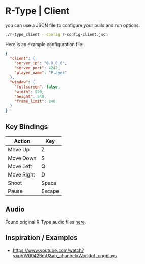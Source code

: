 # R-Type | Client
you can use a JSON file to configure your build and run options:
```bash
./r-type_client --config r-config-client.json
```
Here is an example configuration file:
```json
{
  "client": {
    "server_ip": "0.0.0.0",
    "server_port": 4242,
    "player_name": "Player"
  },
  "window": {
    "fullscreen": false,
    "width": 920,
    "height": 540,
    "frame_limit": 240
  }
}
```

## Key Bindings
| Action        | Key          |
|---------------|--------------|
| Move Up       | Z            |
| Move Down     | S            |
| Move Left     | Q            |
| Move Right    | D            |
| Shoot         | Space        |
| Pause         | Escape       |

## Audio
Found original R-Type audio files [here](https://downloads.khinsider.com/game-soundtracks/album/r-type-original-sound-box).

## Inspiration / Examples

- https://www.youtube.com/watch?v=pVWtI0426mU&ab_channel=WorldofLongplays